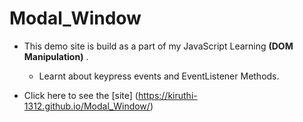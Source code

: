 # Modal_Window

* This demo site is build as a part of my JavaScript Learning **(DOM Manipulation)** . 

   * Learnt about keypress events and EventListener Methods.
   
* Click here to see the [site] (https://kiruthi-1312.github.io/Modal_Window/)
